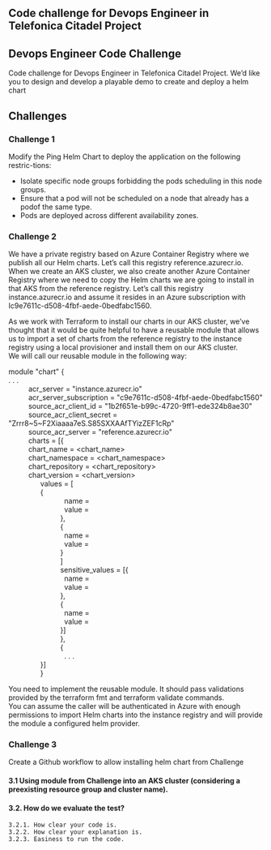   ## Code challenge for Devops Engineer in Telefonica Citadel Project  
  ## Devops Engineer Code Challenge  
  <p>Code challenge for Devops Engineer in Telefonica Citadel Project. We’d like you to design and develop a playable demo to create and deploy a helm chart  
  </p>

  ## Challenges  

   ### Challenge 1  
   Modify the Ping Helm Chart to deploy the application on the following restric-tions: <br>
   * Isolate specific node groups forbidding the pods scheduling in this node groups.
   * Ensure that a pod will not be scheduled on a node that already has a podof the same type.
   * Pods are deployed across different availability zones.

   ### Challenge 2  
  We have a private registry based on Azure Container Registry where we publish all our Helm charts. Let’s call this registry reference.azurecr.io.  
  When we create an AKS cluster, we also create another Azure Container Registry where we need to copy the Helm charts we are going to install in that AKS from the reference registry. Let’s call this registry instance.azurecr.io and assume it resides in an Azure subscription with Ic9e7611c-d508-4fbf-aede-0bedfabc1560.   

  As we work with Terraform to install our charts in our AKS cluster, we’ve thought that it would be quite helpful to have a reusable module that allows us    to import a set of charts from the reference registry to the instance registry using a local provisioner and install them on our AKS cluster.  
  We will call our reusable module in the following way:  

  module "chart" {  
  . . .  
    &nbsp; &nbsp; &nbsp; &nbsp; &nbsp; acr_server = "instance.azurecr.io"  
    &nbsp; &nbsp; &nbsp; &nbsp; &nbsp; acr_server_subscription = "c9e7611c-d508-4fbf-aede-0bedfabc1560"   
    &nbsp; &nbsp; &nbsp; &nbsp; &nbsp; source_acr_client_id = "1b2f651e-b99c-4720-9ff1-ede324b8ae30"   
    &nbsp; &nbsp; &nbsp; &nbsp; &nbsp; source_acr_client_secret = "Zrrr8~5~F2Xiaaaa7eS.S85SXXAAfTYizZEF1cRp"   
    &nbsp; &nbsp; &nbsp; &nbsp; &nbsp; source_acr_server = "reference.azurecr.io"   
    &nbsp; &nbsp; &nbsp; &nbsp; &nbsp;  charts = [{   
    &nbsp; &nbsp; &nbsp; &nbsp; &nbsp;    chart_name = <chart_name>  
    &nbsp; &nbsp; &nbsp; &nbsp; &nbsp;    chart_namespace = <chart_namespace>  
    &nbsp; &nbsp; &nbsp; &nbsp; &nbsp;    chart_repository = <chart_repository>  
    &nbsp; &nbsp; &nbsp; &nbsp; &nbsp;    chart_version = <chart_version>  
    &nbsp; &nbsp; &nbsp; &nbsp; &nbsp; &nbsp; &nbsp; &nbsp;   values = [  
    &nbsp; &nbsp; &nbsp; &nbsp; &nbsp; &nbsp; &nbsp; &nbsp;       {  
    &nbsp; &nbsp; &nbsp; &nbsp; &nbsp; &nbsp; &nbsp; &nbsp; &nbsp; &nbsp; &nbsp; &nbsp; &nbsp; &nbsp;   name = <name>  
    &nbsp; &nbsp; &nbsp; &nbsp; &nbsp; &nbsp; &nbsp; &nbsp; &nbsp; &nbsp; &nbsp; &nbsp; &nbsp; &nbsp;   value = <value>  
    &nbsp; &nbsp; &nbsp; &nbsp; &nbsp; &nbsp; &nbsp; &nbsp; &nbsp; &nbsp; &nbsp; &nbsp; &nbsp;    },   
    &nbsp; &nbsp; &nbsp; &nbsp; &nbsp; &nbsp; &nbsp; &nbsp; &nbsp; &nbsp; &nbsp; &nbsp; &nbsp;    {  
    &nbsp; &nbsp; &nbsp; &nbsp; &nbsp; &nbsp; &nbsp; &nbsp; &nbsp; &nbsp; &nbsp; &nbsp; &nbsp; &nbsp;     name = <name>   
    &nbsp; &nbsp; &nbsp; &nbsp; &nbsp; &nbsp; &nbsp; &nbsp; &nbsp; &nbsp; &nbsp; &nbsp; &nbsp; &nbsp;     value = <value>   
    &nbsp; &nbsp; &nbsp; &nbsp; &nbsp; &nbsp; &nbsp; &nbsp; &nbsp; &nbsp; &nbsp; &nbsp; &nbsp;    }  
    &nbsp; &nbsp; &nbsp; &nbsp; &nbsp; &nbsp; &nbsp; &nbsp; &nbsp; &nbsp; &nbsp; &nbsp; &nbsp;   ]   
    &nbsp; &nbsp; &nbsp; &nbsp; &nbsp; &nbsp; &nbsp; &nbsp; &nbsp; &nbsp; &nbsp; &nbsp; &nbsp;   sensitive_values = [{  
    &nbsp; &nbsp; &nbsp; &nbsp; &nbsp; &nbsp; &nbsp; &nbsp; &nbsp; &nbsp; &nbsp; &nbsp; &nbsp; &nbsp;           name = <name>  
    &nbsp; &nbsp; &nbsp; &nbsp; &nbsp; &nbsp; &nbsp; &nbsp; &nbsp; &nbsp; &nbsp; &nbsp; &nbsp; &nbsp;          value = <value>  
    &nbsp; &nbsp; &nbsp; &nbsp; &nbsp; &nbsp; &nbsp; &nbsp; &nbsp; &nbsp; &nbsp; &nbsp; &nbsp;      },  
    &nbsp; &nbsp; &nbsp; &nbsp; &nbsp; &nbsp; &nbsp; &nbsp; &nbsp; &nbsp; &nbsp; &nbsp; &nbsp;     {  
    &nbsp; &nbsp; &nbsp; &nbsp; &nbsp; &nbsp; &nbsp; &nbsp; &nbsp; &nbsp; &nbsp; &nbsp; &nbsp; &nbsp;          name = <name>  
    &nbsp; &nbsp; &nbsp; &nbsp; &nbsp; &nbsp; &nbsp; &nbsp; &nbsp; &nbsp; &nbsp; &nbsp; &nbsp; &nbsp;           value = <value>  
    &nbsp; &nbsp; &nbsp; &nbsp; &nbsp; &nbsp; &nbsp; &nbsp; &nbsp; &nbsp; &nbsp; &nbsp; &nbsp;     }]  
    &nbsp; &nbsp; &nbsp; &nbsp; &nbsp; &nbsp; &nbsp; &nbsp; &nbsp; &nbsp; &nbsp; &nbsp; &nbsp;     },  
    &nbsp; &nbsp; &nbsp; &nbsp; &nbsp; &nbsp; &nbsp; &nbsp; &nbsp; &nbsp; &nbsp; &nbsp; &nbsp;     {  
    &nbsp; &nbsp; &nbsp; &nbsp; &nbsp; &nbsp; &nbsp; &nbsp; &nbsp; &nbsp; &nbsp; &nbsp; &nbsp; &nbsp;         . . .  
    &nbsp; &nbsp; &nbsp; &nbsp; &nbsp; &nbsp; &nbsp; &nbsp;     }]  
    &nbsp; &nbsp; &nbsp; &nbsp; &nbsp; &nbsp; &nbsp; &nbsp;  }  

  You need to implement the reusable module. It should pass validations provided by the terraform fmt and terraform validate commands.    
  You can assume the caller will be authenticated in Azure with enough permissions to import Helm charts into the instance registry and will provide the  module a configured helm provider.     


  ### Challenge 3  
  Create a Github workflow to allow installing helm chart from Challenge     
  #### 3.1 Using module from Challenge into an AKS cluster (considering a preexisting resource group and cluster name).    

  #### 3.2. How do we evaluate the test?   
    3.2.1. How clear your code is.    
    3.2.2. How clear your explanation is.    
    3.2.3. Easiness to run the code.    
